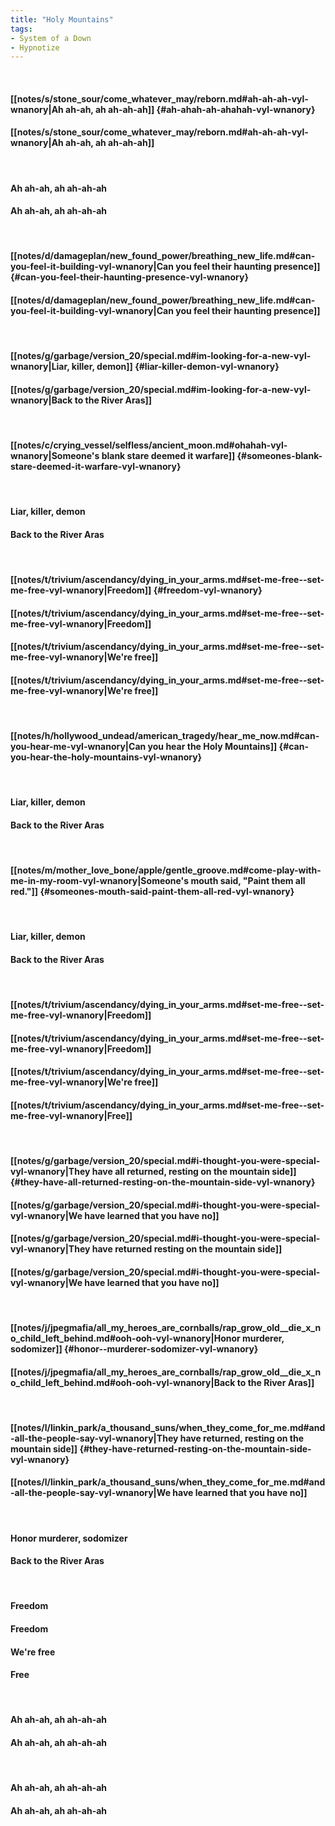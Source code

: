 ```yaml
---
title: "Holy Mountains"
tags:
- System of a Down
- Hypnotize
---
```

&nbsp;
#### [[notes/s/stone_sour/come_whatever_may/reborn.md#ah-ah-ah-vyl-wnanory|Ah ah-ah, ah ah-ah-ah]] {#ah-ahah-ah-ahahah-vyl-wnanory}
#### [[notes/s/stone_sour/come_whatever_may/reborn.md#ah-ah-ah-vyl-wnanory|Ah ah-ah, ah ah-ah-ah]]
&nbsp;
#### Ah ah-ah, ah ah-ah-ah
#### Ah ah-ah, ah ah-ah-ah
&nbsp;
#### [[notes/d/damageplan/new_found_power/breathing_new_life.md#can-you-feel-it-building-vyl-wnanory|Can you feel their haunting presence]] {#can-you-feel-their-haunting-presence-vyl-wnanory}
#### [[notes/d/damageplan/new_found_power/breathing_new_life.md#can-you-feel-it-building-vyl-wnanory|Can you feel their haunting presence]]
&nbsp;
#### [[notes/g/garbage/version_20/special.md#im-looking-for-a-new-vyl-wnanory|Liar, killer, demon]] {#liar-killer-demon-vyl-wnanory}
#### [[notes/g/garbage/version_20/special.md#im-looking-for-a-new-vyl-wnanory|Back to the River Aras]]
&nbsp;
#### [[notes/c/crying_vessel/selfless/ancient_moon.md#ohahah-vyl-wnanory|Someone's blank stare deemed it warfare]] {#someones-blank-stare-deemed-it-warfare-vyl-wnanory}
&nbsp;
#### Liar, killer, demon
#### Back to the River Aras
&nbsp;
#### [[notes/t/trivium/ascendancy/dying_in_your_arms.md#set-me-free--set-me-free-vyl-wnanory|Freedom]] {#freedom-vyl-wnanory}
#### [[notes/t/trivium/ascendancy/dying_in_your_arms.md#set-me-free--set-me-free-vyl-wnanory|Freedom]]
#### [[notes/t/trivium/ascendancy/dying_in_your_arms.md#set-me-free--set-me-free-vyl-wnanory|We're free]]
#### [[notes/t/trivium/ascendancy/dying_in_your_arms.md#set-me-free--set-me-free-vyl-wnanory|We're free]]
&nbsp;
#### [[notes/h/hollywood_undead/american_tragedy/hear_me_now.md#can-you-hear-me-vyl-wnanory|Can you hear the Holy Mountains]] {#can-you-hear-the-holy-mountains-vyl-wnanory}
&nbsp;
#### Liar, killer, demon
#### Back to the River Aras
&nbsp;
#### [[notes/m/mother_love_bone/apple/gentle_groove.md#come-play-with-me-in-my-room-vyl-wnanory|Someone's mouth said, "Paint them all red."]] {#someones-mouth-said-paint-them-all-red-vyl-wnanory}
&nbsp;
#### Liar, killer, demon
#### Back to the River Aras
&nbsp;
#### [[notes/t/trivium/ascendancy/dying_in_your_arms.md#set-me-free--set-me-free-vyl-wnanory|Freedom]]
#### [[notes/t/trivium/ascendancy/dying_in_your_arms.md#set-me-free--set-me-free-vyl-wnanory|Freedom]]
#### [[notes/t/trivium/ascendancy/dying_in_your_arms.md#set-me-free--set-me-free-vyl-wnanory|We're free]]
#### [[notes/t/trivium/ascendancy/dying_in_your_arms.md#set-me-free--set-me-free-vyl-wnanory|Free]]
&nbsp;
#### [[notes/g/garbage/version_20/special.md#i-thought-you-were-special-vyl-wnanory|They have all returned, resting on the mountain side]] {#they-have-all-returned-resting-on-the-mountain-side-vyl-wnanory}
#### [[notes/g/garbage/version_20/special.md#i-thought-you-were-special-vyl-wnanory|We have learned that you have no]]
#### [[notes/g/garbage/version_20/special.md#i-thought-you-were-special-vyl-wnanory|They have returned resting on the mountain side]]
#### [[notes/g/garbage/version_20/special.md#i-thought-you-were-special-vyl-wnanory|We have learned that you have no]]
&nbsp;
#### [[notes/j/jpegmafia/all_my_heroes_are_cornballs/rap_grow_old__die_x_no_child_left_behind.md#ooh-ooh-vyl-wnanory|Honor  murderer, sodomizer]] {#honor--murderer-sodomizer-vyl-wnanory}
#### [[notes/j/jpegmafia/all_my_heroes_are_cornballs/rap_grow_old__die_x_no_child_left_behind.md#ooh-ooh-vyl-wnanory|Back to the River Aras]]
&nbsp;
#### [[notes/l/linkin_park/a_thousand_suns/when_they_come_for_me.md#and-all-the-people-say-vyl-wnanory|They have returned, resting on the mountain side]] {#they-have-returned-resting-on-the-mountain-side-vyl-wnanory}
#### [[notes/l/linkin_park/a_thousand_suns/when_they_come_for_me.md#and-all-the-people-say-vyl-wnanory|We have learned that you have no]]
&nbsp;
#### Honor  murderer, sodomizer
#### Back to the River Aras
&nbsp;
#### Freedom
#### Freedom
#### We're free
#### Free
&nbsp;
#### Ah ah-ah, ah ah-ah-ah
#### Ah ah-ah, ah ah-ah-ah
&nbsp;
#### Ah ah-ah, ah ah-ah-ah
#### Ah ah-ah, ah ah-ah-ah
